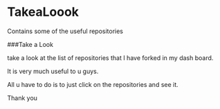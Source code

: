 # TakeaLoook
Contains some of the useful repositories 



###Take a Look

take a look at the list of repositories that I have forked in my dash board. 

It is very much useful to u guys. 

All u have to do is to just click on the repositories and see it. 

Thank you

